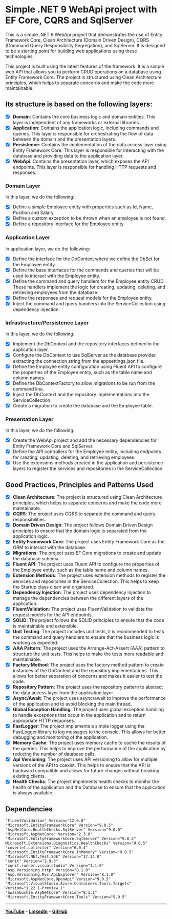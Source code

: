 # Simple .NET 9 WebApi project with EF Core, CQRS and SqlServer

This is a simple .NET 9 WebApi project that demonstrates the use of Entity Framework Core, Clean Architecture (Domain Driven Design), CQRS (Command Query Responsibility Segregation), and SqlServer. It is designed to be a starting point for building web applications using these technologies.

This project is built using the latest features of the framework. It is a simple web API that allows you to perform CRUD operations on a database using Entity Framework Core. The project is structured using Clean Architecture principles, which helps to separate concerns and make the code more maintainable.

## Its structure is based on the following layers:

- [x]  **Domain**: Contains the core business logic and domain entities. This layer is independent of any frameworks or external libraries.
- [x]  **Application**: Contains the application logic, including commands and queries. This layer is responsible for orchestrating the flow of data between the domain and the presentation layers.
- [x]  **Persistence**: Contains the implementation of the data access layer using Entity Framework Core. This layer is responsible for interacting with the database and providing data to the application layer.
- [x]  **WebApi**: Contains the presentation layer, which exposes the API endpoints. This layer is responsible for handling HTTP requests and responses.

### Domain Layer
In this layer, we do the following:

- [x]  Define a simple Employee entity with properties such as Id, Name, Position and Salary.
- [x]  Define a custom exception to be thrown when an employee is not found.
- [x]  Define a repository interface for the Employee entity.

### Application Layer
In application layer, we do the following:

- [x]  Define the interface for the DbContext where we define the DbSet for the Employee entity.
- [x]  Define the base interfaces for the commands and queries that will be used to interact with the Employee entity.
- [x]  Define the command and query handlers for the Employee entity CRUD. These handlers implement the logic for creating, updating, deleting, and retrieving employees from the database.
- [x]  Define the responses and request models for the Employee entity.
- [x]  Inject the command and query handlers into the ServiceCollection using dependency injection.

### Infrastructure/Persistence Layer
In this layer, we do the following:

- [x]  Implement the DbContext and the repository interfaces defined in the application layer.
- [x]  Configure the DbContext to use SqlServer as the database provider, extracting the connection string from the appsettings.json file.
- [x]  Define the Employee entity configuration using Fluent API to configure the properties of the Employee entity, such as the table name and column names.
- [x]  Define the DbContextFactory to allow migrations to be run from the command line.
- [x]  Inject the DbContext and the repository implementations into the ServiceCollection.
- [x]  Create a migration to create the database and the Employee table.

### Presentation Layer
In this layer, we do the following:

- [x]  Create the WebApi project and add the necessary dependencies for Entity Framework Core and SqlServer.
- [x]  Define the API controllers for the Employee entity, including endpoints for creating, updating, deleting, and retrieving employees.
- [x]  Use the extensions methods created in the application and persistence layers to register the services and repositories in the ServiceCollection.

## Good Practices, Principles and Patterns Used

- [x]  **Clean Architecture**: The project is structured using Clean Architecture principles, which helps to separate concerns and make the code more maintainable.
- [x]  **CQRS**: The project uses CQRS to separate the command and query responsibilities.
- [x]  **Domain Driven Design**: The project follows Domain Driven Design principles to ensure that the domain logic is separated from the application logic.
- [x]  **Entity Framework Core**: The project uses Entity Framework Core as the ORM to interact with the database.
- [x]  **Migrations**: The project uses EF Core migrations to create and update the database schema.
- [x]  **Fluent API**: The project uses Fluent API to configure the properties of the Employee entity, such as the table name and column names.
- [x]  **Extension Methods**: The project uses extension methods to register the services and repositories in the ServiceCollection. This helps to keep the Startup class clean and organized.
- [x]  **Dependency Injection**: The project uses dependency injection to manage the dependencies between the different layers of the application.
- [x]  **FluentValidation**: The project uses FluentValidation to validate the request models for the API endpoints.
- [x]  **SOLID**: The project follows the SOLID principles to ensure that the code is maintainable and extensible.
- [x]  **Unit Testing**: The project includes unit tests, it is recommended to tests the command and query handlers to ensure that the business logic is working as expected.
- [x]  **AAA Pattern**: The project uses the Arrange-Act-Assert (AAA) pattern to structure the unit tests. This helps to make the tests more readable and maintainable.
- [x]  **Factory Method**: The project uses the factory method pattern to create instances of the DbContext and the repository implementations. This allows for better separation of concerns and makes it easier to test the code.
- [x]  **Repository Pattern**: The project uses the repository pattern to abstract the data access layer from the application layer.
- [x]  **Async/Await**: The project uses async/await to improve the performance of the application and to avoid blocking the main thread.
- [x]  **Global Exception Handling**: The project uses global exception handling to handle exceptions that occur in the application and to return appropriate HTTP responses.
- [x]  **FastLogger**: The project implements a simple logger using the FastLogger library to log messages to the console. This allows for better debugging and monitoring of the application.
- [x]  **Memory Cache**: The project uses memory cache to cache the results of the queries. This helps to improve the performance of the application by reducing the number of database calls.
- [x]  **Api Versioning**: The project uses API versioning to allow for multiple versions of the API to coexist. This helps to ensure that the API is backward compatible and allows for future changes without breaking existing clients.
- [x]  **Health Checks**: The project implements health checks to monitor the health of the application and the Database to ensure that the application is always available.

## Dependencies

```
"FluentValidation" Version="12.0.0"
"Microsoft.EntityFrameworkCore" Version="9.0.5"
"AspNetCore.HealthChecks.SqlServer" Version="9.0.0"
"Microsoft.AspNetCore" Version="2.3.0"
"Microsoft.EntityFrameworkCore.SqlServer" Version="9.0.5"
Microsoft.Extensions.Diagnostics.HealthChecks" Version="9.0.5"
"coverlet.collector" Version="6.0.4"
"Microsoft.EntityFrameworkCore.InMemory" Version="9.0.5"
"Microsoft.NET.Test.Sdk" Version="17.14.0"
"xunit" Version="2.9.3"
"xunit.runner.visualstudio" Version="3.1.0"
"Asp.Versioning.Http" Version="8.1.0"
"Asp.Versioning.Mvc.ApiExplorer" Version="8.1.0"
"Microsoft.AspNetCore.OpenApi" Version="9.0.5"
"Microsoft.VisualStudio.Azure.Containers.Tools.Targets" Version="1.22.1-Preview.1"
"Swashbuckle.AspNetCore" Version="8.1.1"
"Microsoft.EntityFrameworkCore.Tools" Version="9.0.5"
```
---------

[**YouTube**](https://www.youtube.com/@hectorgomez-backend-dev/featured) - 
[**LinkedIn**](https://www.linkedin.com/in/hectorgomez-backend-dev/) - 
[**GitHub**](https://github.com/MoonDoDev/WebApiEFCoreSqlServer)

